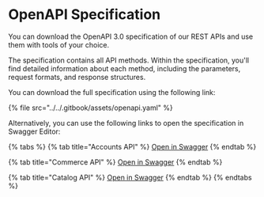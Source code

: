 # OpenAPI Specification

You can download the OpenAPI 3.0 specification of our REST APIs and use them with tools of your choice.

The specification contains all API methods. Within the specification, you'll find detailed information about each method, including the parameters, request formats, and response structures.

You can download the full specification using the following link:

{% file src="../../.gitbook/assets/openapi.yaml" %}

Alternatively, you can use the following links to open the specification in Swagger Editor:

{% tabs %}
{% tab title="Accounts API" %}
[Open in Swagger](https://editor-next.swagger.io/?url=https://raw.githubusercontent.com/softwareone-platform/docs/refs/heads/master/.gitbook/assets/accounts.json)
{% endtab %}

{% tab title="Commerce API" %}
[Open in Swagger](https://editor-next.swagger.io/?url=https://raw.githubusercontent.com/softwareone-platform/docs/refs/heads/master/.gitbook/assets/commerce.json)
{% endtab %}

{% tab title="Catalog API" %}
[Open in Swagger](https://editor-next.swagger.io/?url=https://raw.githubusercontent.com/softwareone-platform/docs/refs/heads/master/.gitbook/assets/catalog.json)
{% endtab %}
{% endtabs %}

